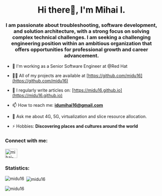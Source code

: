 <h1 align="center">Hi there👋, I'm Mihai I.</h1>
<h3 align="center">I am passionate about troubleshooting, software development, and solution architecture, with a strong focus on solving complex technical challenges. I am seeking a challenging engineering position within an ambitious organization that offers opportunities for professional growth and career advancement.</h3>

- 👨‍ I'm working as a Senior Software Engineer at @Red Hat 

- 👨‍💻 All of my projects are available at [https://github.com/midu16](https://github.com/midu16)

- 📝 I regularly write articles on: [https://midu16.github.io](https://midu16.github.io)

- 📫 How to reach me: **idumihai16@gmail.com**

- 💬 Ask me about 4G, 5G, virtualization and slice resource allocation.

- ⚡ Hobbies: **Discovering places and cultures around the world**

<h3 align="left">Connect with me:</h3>
<p align="left">
<a href="https://linkedin.com/in/mihai-idu-407318123" target="blank"><img align="center" src="https://raw.githubusercontent.com/rahuldkjain/github-profile-readme-generator/master/src/images/icons/Social/linked-in-alt.svg" alt="mihai-idu-407318123" height="30" width="40" /></a>
</p>

<h3 align="left">Statistics:</h3>

<p><img align="left" src="https://github-readme-stats.vercel.app/api/top-langs?username=midu16&show_icons=true&locale=en&layout=compact" alt="midu16" /></p>

<p>&nbsp;<img align="center" src="https://github-readme-stats.vercel.app/api?username=midu16&count_private=true&show_icons=true&locale=en" alt="midu16" /></p>

<p><img align="center" src="https://github-readme-streak-stats.herokuapp.com/?user=midu16&" alt="midu16" /></p>